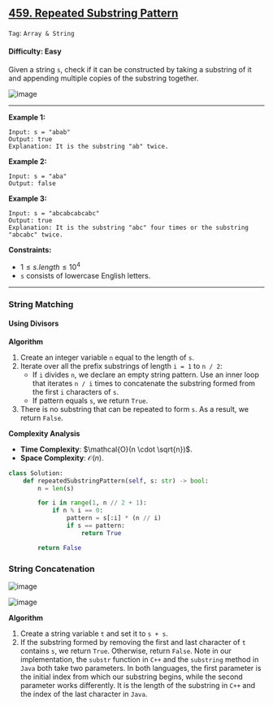 ## [459. Repeated Substring Pattern](https://leetcode.com/problems/repeated-substring-pattern/description/)

```Tag```: ```Array & String```

#### Difficulty: Easy

Given a string ```s```, check if it can be constructed by taking a substring of it and appending multiple copies of the substring together.

![image](https://github.com/quananhle/Python/assets/35042430/f3f24956-8359-4b85-ba4d-17a2f40f990e)

---

__Example 1:__

```
Input: s = "abab"
Output: true
Explanation: It is the substring "ab" twice.
```

__Example 2:__
```
Input: s = "aba"
Output: false
```

__Example 3:__
```
Input: s = "abcabcabcabc"
Output: true
Explanation: It is the substring "abc" four times or the substring "abcabc" twice.
```

__Constraints:__

- $1 \le s.length \le 10^{4}$
- ```s``` consists of lowercase English letters.

---

### String Matching

#### Using Divisors

__Algorithm__

1. Create an integer variable ```n``` equal to the length of ```s```.
2. Iterate over all the prefix substrings of length ```i = 1``` to ```n / 2```:
    - If ```i``` divides ```n```, we declare an empty string pattern. Use an inner loop that iterates ```n / i``` times to concatenate the substring formed from the first ```i``` characters of ```s```.
    - If pattern equals ```s```, we return ```True```.
3. There is no substring that can be repeated to form ```s```. As a result, we return ```False```.

__Complexity Analysis__

- __Time Complexity__: $\mathcal{O}(n \cdot \sqrt{n})$.
- __Space Complexity__: $\mathcal{O}(n)$.

```Python
class Solution:
    def repeatedSubstringPattern(self, s: str) -> bool:
        n = len(s)

        for i in range(1, n // 2 + 1):
            if n % i == 0:
                pattern = s[:i] * (n // i)
                if s == pattern:
                    return True

        return False
```

### String Concatenation

![image](https://leetcode.com/problems/repeated-substring-pattern/Figures/459/459-1.png)

![image](https://leetcode.com/problems/repeated-substring-pattern/Figures/459/459-2.png)

__Algorithm__

1. Create a string variable ```t``` and set it to ```s + s```.
2. If the substring formed by removing the first and last character of ```t``` contains ```s```, we return ```True```. Otherwise, return ```False```. Note in our implementation, the ```substr``` function in ```C++``` and the ```substring``` method in ```Java``` both take two parameters. In both languages, the first parameter is the initial index from which our substring begins, while the second parameter works differently. It is the length of the substring in ```C++``` and the index of the last character in ```Java```.

```Python

```
